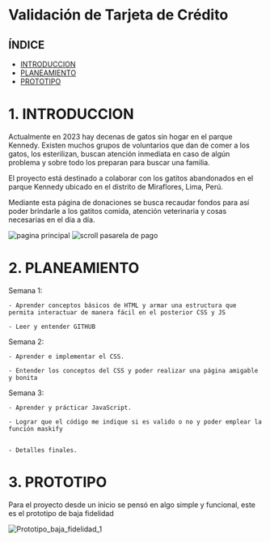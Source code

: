 # Validación de Tarjeta de Crédito


## ÍNDICE

- [INTRODUCCION](#introduccion)
- [PLANEAMIENTO](#PLANEAMIENTO)
- [PROTOTIPO](#nombre-de-la-sección-3)


# 1. INTRODUCCION
Actualmente en 2023 hay decenas de gatos sin hogar en el parque Kennedy. Existen muchos grupos de voluntarios que dan de comer a los gatos, los esterilizan, buscan atención inmediata en caso de algún problema y sobre todo los preparan para buscar una familia. 

El proyecto está destinado a colaborar con los gatitos abandonados en el parque Kennedy ubicado en el distrito de Miraflores, Lima, Perú.

Mediante esta página de donaciones se busca recaudar fondos para así poder brindarle a los gatitos comida, atención veterinaria y cosas necesarias en el día a día.

![pagina principal](https://user-images.githubusercontent.com/40776002/229826529-ee5068c6-3836-47ed-9aff-c0fca1265f43.PNG)
![scroll pasarela de pago](https://user-images.githubusercontent.com/40776002/229826609-6daa68f0-91b9-4287-98ce-7b8838b6ba2e.PNG)



# 2. PLANEAMIENTO

  Semana 1:

    - Aprender conceptos básicos de HTML y armar una estructura que permita interactuar de manera fácil en el posterior CSS y JS

    - Leer y entender GITHUB


Semana 2:

    - Aprender e implementar el CSS.  

    - Entender los conceptos del CSS y poder realizar una página amigable y bonita


Semana 3:

    - Aprender y prácticar JavaScript.

    - Lograr que el código me indique si es valido o no y poder emplear la función maskify 


    - Detalles finales.



# 3. PROTOTIPO

Para el proyecto desde un inicio se pensó en algo simple y funcional, este es el prototipo de baja fidelidad 

![Prototipo_baja_fidelidad_1](https://user-images.githubusercontent.com/40776002/229824135-a536dd6a-360f-4618-906b-ab2b9e34b179.jpg)










